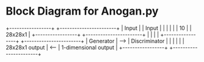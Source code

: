 
# Block Diagram for Anogan.py

+-----------------+       +-----------------------+
| Input           |       | Input                 |
|                 |       |                       |
|      10         |       |      28x28x1          |
+-----------------+       +-----------------------+
         |                         |
         |                         |
+-----------------+       +-----------------------+
| Generator       |  -->  | Discriminator         |
|                 |       |                       |
| 28x28x1 output  |  <--  | 1-dimensional output  |
+-----------------+       +-----------------------+
